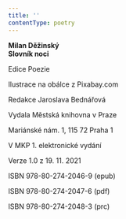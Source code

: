 ```yaml
---
title: ''
contentType: poetry
---
```


<section>

**Milan Děžinský  
Slovník noci**

</section>

<section>

Edice Poezie

Ilustrace na obálce z Pixabay.com

Redakce Jaroslava Bednářová

</section>

<section>

Vydala Městská knihovna v Praze

Mariánské nám. 1, 115 72 Praha 1

</section>

<section>

V MKP 1. elektronické vydání

Verze 1.0 z 19. 11. 2021

</section>

<section>

ISBN 978-80-274-2046-9 (epub)

ISBN 978-80-274-2047-6 (pdf)

ISBN 978-80-274-2048-3 (prc)

</section>

